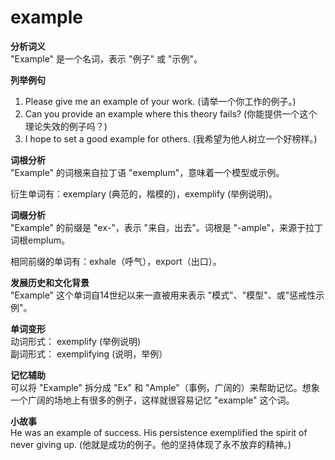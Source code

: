 # example

**分析词义**  
"Example" 是一个名词，表示 "例子" 或 "示例"。

  

**列举例句**

  

1.  Please give me an example of your work. (请举一个你工作的例子。)
2.  Can you provide an example where this theory fails? (你能提供一个这个理论失效的例子吗？)
3.  I hope to set a good example for others. (我希望为他人树立一个好榜样。)

  

**词根分析**  
"Example" 的词根来自拉丁语 "exemplum"，意味着一个模型或示例。

  

衍生单词有：exemplary (典范的，楷模的)，exemplify (举例说明)。

  

**词缀分析**  
"Example" 的前缀是 "ex-"，表示 "来自，出去"。词根是 "-ample"，来源于拉丁词根emplum。

  

相同前缀的单词有：exhale（呼气），export（出口）。

  

**发展历史和文化背景**  
"Example" 这个单词自14世纪以来一直被用来表示 "模式"、"模型"、或"惩戒性示例"。

  

**单词变形**  
动词形式： exemplify (举例说明)  
副词形式： exemplifying (说明，举例）

  

**记忆辅助**  
可以将 "Example" 拆分成 "Ex" 和 "Ample"（事例，广阔的）来帮助记忆。想象一个广阔的场地上有很多的例子，这样就很容易记忆 "example" 这个词。

  

**小故事**  
He was an example of success. His persistence exemplified the spirit of never giving up. (他就是成功的例子。他的坚持体现了永不放弃的精神。)
